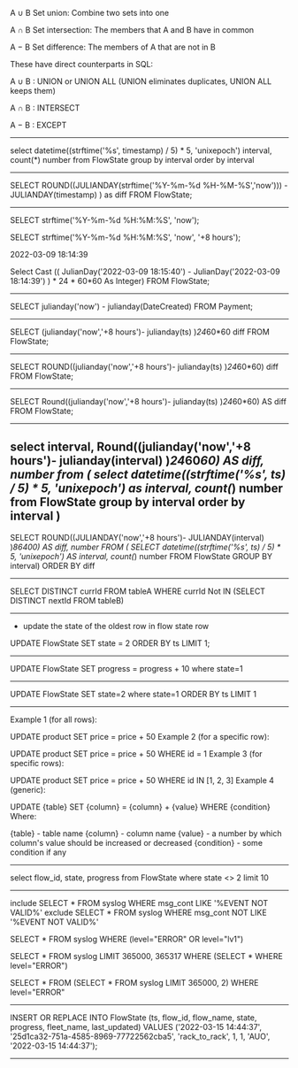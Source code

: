 A ∪ B   Set union: Combine two sets into one

A ∩ B   Set intersection: The members that A and B have in common

A − B   Set difference: The members of A that are not in B

These have direct counterparts in SQL:

A ∪ B : UNION or UNION ALL (UNION eliminates duplicates, UNION ALL keeps them)

A ∩ B : INTERSECT

A − B : EXCEPT

---
select datetime((strftime('%s', timestamp) / 5) * 5, 'unixepoch') interval,
       count(*) number
from FlowState
group by interval
order by interval

---
SELECT
  ROUND((JULIANDAY(strftime('%Y-%m-%d %H-%M-%S','now'))) -JULIANDAY(timestamp) ) as diff
FROM FlowState;

---
SELECT strftime('%Y-%m-%d %H:%M:%S', 'now');

SELECT strftime('%Y-%m-%d %H:%M:%S', 'now', '+8 hours');

2022-03-09 18:14:39

Select Cast ((
    JulianDay('2022-03-09 18:15:40') - JulianDay('2022-03-09 18:14:39')
) * 24 * 60*60 As Integer)
FROM FlowState;

---
SELECT julianday('now') - julianday(DateCreated) FROM Payment;

---
SELECT (julianday('now','+8 hours')- julianday(ts) )*24*60*60 diff FROM FlowState;

---
SELECT ROUND((julianday('now','+8 hours')- julianday(ts) )*24*60*60) diff FROM FlowState;

---
SELECT Round((julianday('now','+8 hours')- julianday(ts) )*24*60*60) AS diff FROM FlowState;

---
select interval,
       Round((julianday('now','+8 hours')- julianday(interval) )*24*60*60) AS diff,
       number
from (
select datetime((strftime('%s', ts) / 5) * 5, 'unixepoch') as interval,
       count(*) number
from FlowState
group by interval
order by interval
)
-

SELECT ROUND((JULIANDAY('now','+8 hours')- JULIANDAY(interval) )*86400) AS diff,
  number
FROM (
SELECT datetime((strftime('%s', ts) / 5) * 5, 'unixepoch') AS interval,
    count(*) number
FROM FlowState
GROUP BY interval)
ORDER BY diff

---
SELECT DISTINCT currId
FROM tableA 
WHERE currId Not IN 
    (SELECT DISTINCT nextId FROM tableB)
    
---
* update the state of the oldest row in flow state row 

UPDATE FlowState
SET state = 2
ORDER BY ts 
LIMIT 1;
    
---
UPDATE FlowState SET progress = progress + 10 where state=1 

---
UPDATE FlowState SET state=2 where state=1 ORDER BY ts LIMIT 1

---
Example 1 (for all rows):

UPDATE product SET price = price + 50
Example 2 (for a specific row):

UPDATE product SET price = price + 50 WHERE id = 1
Example 3 (for specific rows):

UPDATE product SET price = price + 50 WHERE id IN [1, 2, 3]
Example 4 (generic):

UPDATE {table} SET {column} = {column} + {value} WHERE {condition}
Where:

{table} - table name
{column} - column name
{value} - a number by which column's value should be increased or decreased
{condition} - some condition if any

---
select flow_id, state, progress from FlowState
where state <> 2 limit 10

---
include
SELECT * FROM syslog WHERE msg_cont LIKE '%EVENT NOT VALID%'
exclude
SELECT * FROM syslog WHERE msg_cont NOT LIKE '%EVENT NOT VALID%'

SELECT * FROM syslog WHERE (level="ERROR" OR level="lv1")

SELECT * FROM syslog  LIMIT 365000, 365317 WHERE (SELECT * WHERE level="ERROR")

SELECT * FROM (SELECT * FROM syslog LIMIT 365000, 2) WHERE level="ERROR"

---
INSERT OR REPLACE INTO FlowState (ts, flow_id, flow_name, state, progress, fleet_name, last_updated) VALUES ('2022-03-15 14:44:37', '25d1ca32-751a-4585-8969-77722562cba5', 'rack_to_rack', 1, 1, 'AUO', '2022-03-15 14:44:37');

--- 

